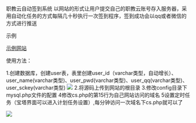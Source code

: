职教云自动签到系统
以网站的形式让用户提交自己的职教云账号存入服务器，采用自动化任务的方式每隔几十秒执行一次签到程序，签到成功会以qq或者微信的方式进行推送

示例

[示例网站](http://zjy.feidanyl.top)


使用方法：

1.创建数据库，创建user表，表里创建user_id（varchar类型，自动增长）、user_name(varchar类型)、user_pwd(varchar类型)、user_qq(varchar类型)、user_sckey(varchar类型)
![](https://tu.yaohuo.me/imgs/2021/02/709d72da6dd4b04f.png)
2.将源码上传到网站的根目录
3.修改config目录下mysql.php文件的配置
4修改cs.php的第15行为自己网站访问的域名
5设置定时任务（宝塔界面可以进入计划任务设置）,每分钟访问一次域名下cs.php就可以了

![](https://tu.yaohuo.me/imgs/2021/02/951ac2f3bf755cb5.png)
